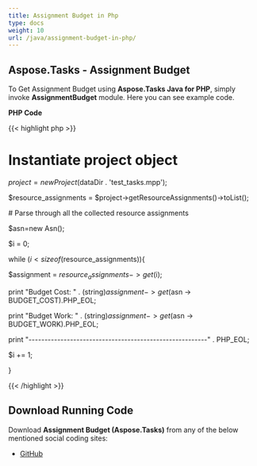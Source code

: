 ```yaml
---
title: Assignment Budget in Php
type: docs
weight: 10
url: /java/assignment-budget-in-php/
---
```


## **Aspose.Tasks - Assignment Budget**
To Get Assignment Budget using **Aspose.Tasks Java for PHP**, simply invoke **AssignmentBudget** module. Here you can see example code.

**PHP Code**

{{< highlight php >}}

 # Instantiate project object

$project = new Project($dataDir . 'test_tasks.mpp');

$resource_assignments = $project->getResourceAssignments()->toList();

\# Parse through all the collected resource assignments

$asn=new Asn();

$i = 0;

while ($i < sizeof($resource_assignments)){

$assignment = $resource_assignments->get($i);

print "Budget Cost: " . (string)$assignment -> get($asn -> BUDGET_COST).PHP_EOL;

print "Budget Work: " . (string)$assignment -> get($asn -> BUDGET_WORK).PHP_EOL;

print "--------------------------------------------------------" . PHP_EOL;

$i += 1;

}

{{< /highlight >}}
## **Download Running Code**
Download **Assignment Budget (Aspose.Tasks)** from any of the below mentioned social coding sites:

- [GitHub](https://github.com/aspose-tasks/Aspose.Tasks-for-Java/blob/master/Plugins/Aspose_Tasks_Java_for_PHP/src/aspose/tasks/WorkingWithResourceAssignments/AssignmentBudget.php)
